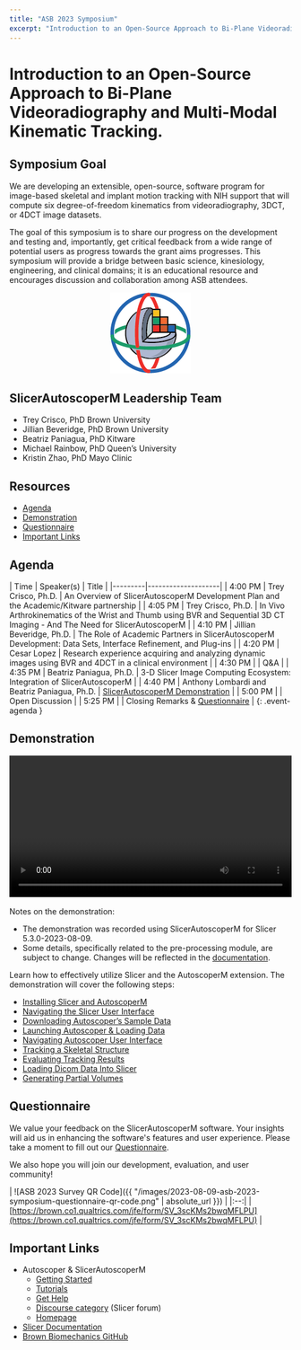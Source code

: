 ```yaml
---
title: "ASB 2023 Symposium"
excerpt: "Introduction to an Open-Source Approach to Bi-Plane Videoradiography and Multi-Modal Kinematic Tracking."
---
```


# Introduction to an Open-Source Approach to Bi-Plane Videoradiography and Multi-Modal Kinematic Tracking.

## Symposium Goal

We are developing an extensible, open-source, software program for image-based skeletal and implant motion tracking with NIH support that will compute six degree-of-freedom kinematics from videoradiography, 3DCT, or 4DCT image datasets.

The goal of this symposium is to share our progress on the development and testing and, importantly, get critical feedback from a wide range of potential users as progress towards the grant aims progresses. This symposium will provide a bridge between basic science, kinesiology, engineering, and clinical domains; it is an educational resource and encourages discussion and collaboration among ASB attendees.

<p align="center">
  <img src="https://raw.githubusercontent.com/BrownBiomechanics/SlicerAutoscoperM/main/SlicerAutoscoperM.png" alt="SlicerAutoscoperM Logo"/>
</p>

## SlicerAutoscoperM Leadership Team

* Trey Crisco, PhD Brown University
* Jillian Beveridge, PhD Brown University
* Beatriz Paniagua, PhD Kitware
* Michael Rainbow, PhD Queen’s University
* Kristin Zhao, PhD Mayo Clinic

## Resources

* [Agenda](#agenda)
* [Demonstration](#demonstration)
* [Questionnaire](#questionnaire)
* [Important Links](#important-links)

## Agenda

| Time    | Speaker(s) | Title |
|---------|--------------------|
| 4:00 PM | Trey Crisco, Ph.D.       | An Overview of SlicerAutoscoperM Development Plan and the Academic/Kitware partnership |
| 4:05 PM | Trey Crisco, Ph.D.       | In Vivo Arthrokinematics of the Wrist and Thumb using BVR and Sequential 3D CT Imaging - And The Need for SlicerAutoscoperM |
| 4:10 PM | Jillian Beveridge, Ph.D. | The Role of Academic Partners in SlicerAutoscoperM Development: Data Sets, Interface Refinement, and Plug-ins |
| 4:20 PM | Cesar Lopez	             | Research experience acquiring and analyzing dynamic images using BVR and 4DCT in a clinical environment |
| 4:30 PM |                          | Q&A |
| 4:35 PM | Beatriz Paniagua, Ph.D. | 3-D Slicer Image Computing Ecosystem: Integration of SlicerAutoscoperM |
| 4:40 PM | Anthony Lombardi and Beatriz Paniagua, Ph.D. | [SlicerAutoscoperM Demonstration](#demonstration) |
| 5:00 PM | | Open Discussion |
| 5:25 PM | | Closing Remarks & [Questionnaire](#questionnaire) |
{: .event-agenda }

## Demonstration


<video width="100%" height="auto" controls>
  <source type="video/mp4" src="https://github.com/BrownBiomechanics/Autoscoper/releases/download/docs-resources/ASB23_SA.M_DEMO_BACKUP.mp4">
</video>

Notes on the demonstration:

* The demonstration was recorded using SlicerAutoscoperM for Slicer 5.3.0-2023-08-09.
* Some details, specifically related to the pre-processing module, are subject to change. Changes will be reflected in the [documentation](https://autoscoper.readthedocs.io/en/latest/).

Learn how to effectively utilize Slicer and the AutoscoperM extension. The demonstration will cover the following steps:

* [Installing Slicer and AutoscoperM][autoscoperm-install]
* [Navigating the Slicer User Interface][slicer-user-interface]
* [Downloading Autoscoper’s Sample Data][autoscoper-download-sampledata]
* [Launching Autoscoper & Loading Data][autoscoper-launch-and-load-data]
* [Navigating Autoscoper User Interface][autoscoper-user-interface]
* [Tracking a Skeletal Structure][autoscoper-tracking]
* [Evaluating Tracking Results][autoscoper-evaluating-tracking-results]
* [Loading Dicom Data Into Slicer][slicer-loading-dicom]
* [Generating Partial Volumes][autoscoperm-generating-partial-volumes]

[autoscoperm-install]: https://autoscoper.readthedocs.io/en/latest/getting-started.html#installing-autoscoperm
[slicer-user-interface]: https://slicer.readthedocs.io/en/latest/user_guide/user_interface.html
[autoscoper-download-sampledata]: https://autoscoper.readthedocs.io/en/latest/tutorials/loading-and-tracking.html#downloading-sample-data
[autoscoper-launch-and-load-data]: https://autoscoper.readthedocs.io/en/latest/tutorials/loading-and-tracking.html#launching-autoscoper-and-loading-sample-data
[autoscoper-user-interface]: https://autoscoper.readthedocs.io/en/latest/user-interface.html
[autoscoper-tracking]: https://autoscoper.readthedocs.io/en/latest/tutorials/loading-and-tracking.html#tracking-a-skeletal-structure
[autoscoper-evaluating-tracking-results]: https://autoscoper.readthedocs.io/en/latest/tutorials/evaluating-tracking-results.html
[slicer-loading-dicom]: https://slicer.readthedocs.io/en/latest/user_guide/data_loading_and_saving.html
[autoscoperm-generating-partial-volumes]: https://autoscoper.readthedocs.io/en/latest/tutorials/pre-processing-module.html

## Questionnaire

We value your feedback on the SlicerAutoscoperM software. Your insights will aid us in enhancing the
software's features and user experience. Please take a moment to fill out our [Questionnaire](https://brown.co1.qualtrics.com/jfe/form/SV_3scKMs2bwqMFLPU).

We also hope you will join our development, evaluation, and user community!

| ![ASB 2023 Survey QR Code]({{ "/images/2023-08-09-asb-2023-symposium-questionnaire-qr-code.png" | absolute_url }}) |
|:--:|
| [https://brown.co1.qualtrics.com/jfe/form/SV_3scKMs2bwqMFLPU](https://brown.co1.qualtrics.com/jfe/form/SV_3scKMs2bwqMFLPU) |

## Important Links

* Autoscoper & SlicerAutoscoperM
  * [Getting Started](https://autoscoper.readthedocs.io/en/latest/getting-started.html)
  * [Tutorials](https://autoscoper.readthedocs.io/en/latest/tutorials/index.html)
  * [Get Help](https://autoscoper.readthedocs.io/en/latest/get-help.html)
  * [Discourse category](https://discourse.slicer.org/c/community/slicerautoscoperm/30) (Slicer forum)
  * [Homepage](https://autoscoperm.slicer.org/)
* [Slicer Documentation](https://slicer.readthedocs.io/en/latest/)
* [Brown Biomechanics GitHub](https://github.com/BrownBiomechanics)
